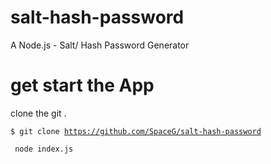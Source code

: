# salt-hash-password
A Node.js - Salt/ Hash Password Generator 


# get start the App
clone the git .

<code>$ git clone https://github.com/SpaceG/salt-hash-password</code>

<code> node index.js </code>
